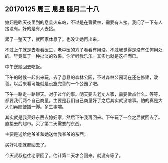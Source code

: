 ## 20170125  周三  息县  腊月二十八  

媳妇是昨天夜里到的息县火车站，不过是在曹黄林，需要有人接。我问了一下有人接没有。好的是有人去接。

累了一整天了，就回家休息了。也没让她再出来。

不过上午就是去看看医生，老中医的方子看看有用没。不过我觉得是没有任何用处的。毕竟属于一种扯淡的效果。你听听我乐乐。其实也就是这样而已。

中午送她回去吃饭。

下午的时候一起出来玩，去了息县的森林公园，不过森林公园现在还在修建，改善。以后来看可能就是设施完善的一个公园了吧。

下午一路走一路聊天。对于过年的事。明天要去老丈人家，需要做点什么。等等，都要我们两个自己商量。主要是我们自己商量好了之后其实就没啥事。怕的真是大人们再随便插一脚。多生事端。

其实就是我买好东西去媳妇家，然后下午我再回来。下午玩了一会之后就回去了。直接去的超市。买了第二天需要的东西。

主要是送给他爷爷和她送给我爷爷的东西。

买好礼物就都回去了。

今天叔叔也往老家回了。估计第二天才会回来。就没有等了。 

